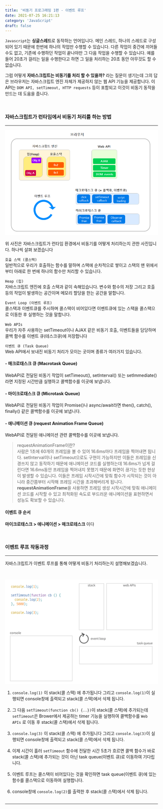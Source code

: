 ```yaml
---
title: '비동기 프로그래밍 1편 - 이벤트 루프'
date: 2021-07-25 16:21:13
category: 'JavaScript'
draft: false
---
```


`Javascript`는 **싱글스레드**로 동작하는 언어입니다. 메인 스레드, 하나의 스레드로 구성되어 있기 때문에 한번에 하나의 작업만 수행할 수 있습니다. 다른 작업이 중간에 끼어들 수도 없고, 기존에 수행하던 작업이 끝나야만 그 다음 작업을 수행할 수 있습니다. 예를들어 20초가 걸리는 일을 수행한다고 하면 그 일을 처리하는 20초 동안 아무것도 할 수 없습니다.

그럼 어떻게 **자바스크립트는 비동기를 처리 할 수 있을까?** 라는 질문이 생기는데 그의 답은 브라우저는 자바스크립트 엔진 자체가 제공하지 않는 웹 API 기능을 제공합니다. 이 API는 `DOM API, setTimeout, HTTP requests` 등이 포함되고 이것이 비동기 동작을 만드는 데 도움을 줍니다.

<br/>

### 자바스크립트가 런타임에서 비동기 처리를 하는 방법

---

![](./images/event2.png) <br>

위 사진은 자바스크립트가 런타임 환경에서 비동기를 어떻게 처리하는지 관한 사진입니다. 하나씩 살펴 보겠습니다

`호출 스택 (콜스택)`<br>
일반적으로 우리가 호출하는 함수를 말하며 스택에 순차적으로 쌓이고 스택의 맨 위에서부터 아래로 한 번에 하나의 함수만 처리할 수 있습니다.

`Heap (힙)`<br>
자바스크립트 엔진에 호출 스택과 같이 속해있습니다.
변수와 함수의 저장 그리고 호출 등의 작업이 발생하는 공간이며 메모리 할당을 한는 공간을 말합니다.

`Event Loop (이벤트 루프)`<br>
콜스택과 이벤트큐를 주시하며 콜스택이 비어있다면 이벤트큐에 있는 스택을 콜스택으로 이동한 후 실행하는 것을 말합니다.

`Web APIs`<br>
우리가 자주 사용하는 setTimeout이나 AJAX 같은 비동기 호출, 이벤트들을 담당하며 콜백 함수를 이벤트 큐(테스크큐)에 저장합니다

`이벤트 큐 (Task Queue)`<br>
Web API에서 보내진 비동기 처리가 모이는 곳이며 종류가 여러가지 있습니다.

#### - 매크로태스크 큐 (Macrotask Queue)

WebAPI로 전달된 비동기 작업이 setTimeout(), setInterval() 또는 setImmediate() 라면 지정된 시간만큼 실행하고 콜백함수를 이곳에 보냅니다.

#### - 마이크로태스크 큐 (Microtask Queue)

WebAPI로 전달된 비동기 작업이 Promise()나 async/await라면 then(), catch(), finally() 같은 콜백함수를 이곳에 보냅니다.

#### - 애니메이션 큐 (request Animation Frame Queue)

WebAPI로 전달된 애니메이션 관련 콜백함수를 이곳에 보냅니다.

> requestAnimationFrame이란? <br>
> 사람은 1초에 60개의 프레임을 볼 수 있어 16.6ms마다 프레임을 찍어내면 됩니다.
> setInterval이나 setTimeout으로도 구현이 가능하지만 이들은 프레임을 신경쓰지 않고 동작하기 때문에 애니메이션 코드를 실행하는데 16.6ms가 넘게 걸린다면 16.6ms동안 프레임을 찍어내지 못했기 때문에 화면이 끊기는 듯한 현상이 발생할 수 있습니다.
> 이들은 프레임 시작시간에 맞춰 함수가 시작되는 것이 아니라 중간쯤부터 시작해 프레임 시간을 초과해버리게 됩니다.
> **requestAnimationFrame**을 사용하면 프레임 생성 시작시간에 맞춰 애니메이션 코드를 시작할 수 있고 최적화된 속도로 부드러운 애니메이션을 표현하면서 성능도 확보할 수 있습니다.

#### 이벤트 큐 순서

**마이크로태스크 > 애니메이션 > 매크로테스크** 이다

<br/>

### 이벤트 루프 작동과정

---

자바스크립트가 이벤트 루프를 통해 어떻게 비동기 처리하는지 설명해보겠습니다.

<br/>

![](./images/event5.gif) <br>

1. `console.log(1)` 이 stack(콜 스택) 에 추가됩니다 그리고 `console.log(1)`이 실행되면 console창에 출력되고 stack(콜 스택)에서 삭제 됩니다.<br><br>
2. 그 다음 `setTimeout(function cb() {..})`이 stack(콜 스택)에 추가되는데 `setTimeout`은 Brower에서 제공하는 timer 기능을 실행하여 콜백함수를 `Web APIs` 로 이동 후 stack(콜 스택)에서 삭제 됩니다.<br><br>
3. `console.log(3)` 이 stack(콜 스택) 에 추가됩니다 그리고 `console.log(3)`이 실행되면 console창에 출력되고 stack(콜 스택)에서 삭제 됩니다.<br><br>
4. 이제 시간이 흘러 `setTimeout` 함수에 전달한 시간 5초가 흐르면 콜백 함수가 바로 stack(콜 스택)에 추가되는 것이 아닌 task queue(이벤트 큐)로 이동하여 기다립니다.<br><br>
5. 이벤트 루프는 콜스택이 비어있다는 것을 확인하면 task queue(이벤트 큐)에 있는 함수를 콜스택으로 이동하여 실행합니다.<br><br>
6. console창에 `console.log(2)`를 출력한 후 stack(콜 스택)에서 삭제 됩니다.<br><br>

<!--
하지만 이벤트 루프를 통해 비동기 작업이 가능하며 어떻게 비동기 처리가 되는지 알아보겠습니다.

먼저 브라우저는 자바스크립트 엔진만으로 동작하지 않고 Web APIs 와 이벤트 큐(테스크 큐) 그리고 이들을 통제하기 위해 이벤트 루프 가 존재합니다. 각 역할에 대해 알아보겠습니다. -->

<!-- ![](./images/event1.png) <br> -->

---

<!-- ![](./images/event2.png) <br> -->

<!-- 기본적인 동작원리를 위 사진과 같이 표시할 수 있습니다.<br><br>
함수를 호출하게 되면 콜스택에 순차적으로 쌓이며 실행되다가 **AJAX나 setTimeout , 비동기, 이벤트가 호출되다면 콜스택에서** `WebAPIs`로 이동한 후 비동기 작업을 수행하여 콜백 함수를 <span style="color : green">이벤트큐(테스크 큐)에 넘겨 주고 콜스택에 쌓여 있는 함수가 없을 경우 이벤트 큐에서 콜스택으로 전달하여 실행됩니다.</span>
<br><br>
 있던 비동기 작업이 완료되어<span style="color : green"> 콜백 함수(cb)가 이벤트큐(태스크큐)로 이동합니다</span>
실행 과정을 예로 들어 좀 더 자세히 보겠습니다. -->
